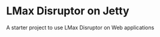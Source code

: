 LMax Disruptor on Jetty
=======================

A starter project to use LMax Disruptor on Web applications
